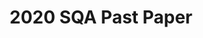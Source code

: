 ---
title: 2020 SQA Past Paper
year: 2020
subject: Chemistry
level: Advanced Higher
category: data-booklets
download: pp1.pdf
---